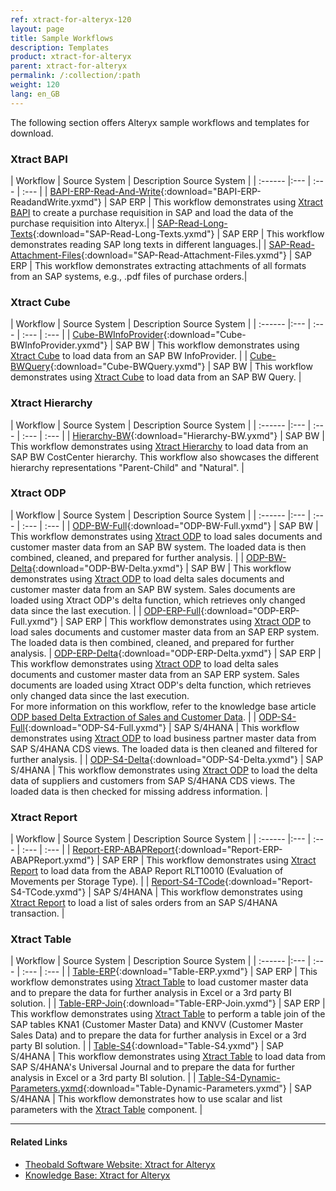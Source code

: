 ```yaml
---
ref: xtract-for-alteryx-120
layout: page
title: Sample Workflows
description: Templates
product: xtract-for-alteryx
parent: xtract-for-alteryx
permalink: /:collection/:path
weight: 120
lang: en_GB
---
```


The following section offers Alteryx sample workflows and templates for download.


### Xtract BAPI


| Workflow | Source System | Description Source System |
| :------ |:--- | :--- | :--- |
| [BAPI-ERP-Read-And-Write](/docs/alteryx-workflows/BAPI-ERP-ReadandWrite.yxmd){:download="BAPI-ERP-ReadandWrite.yxmd"}  | SAP ERP | This workflow demonstrates using [Xtract BAPI](./bapi) to create a purchase requisition in SAP and load the data of the purchase requisition into Alteryx.|
| [SAP-Read-Long-Texts](/docs/alteryx-workflows/SAP-Read-Long-Texts.yxmd){:download="SAP-Read-Long-Texts.yxmd"} | SAP ERP | This workflow demonstrates reading SAP long texts in different languages.|
| [SAP-Read-Attachment-Files](/docs/alteryx-workflows/SAP-Read-Attachment-Files.yxmd){:download="SAP-Read-Attachment-Files.yxmd"}  | SAP ERP | This workflow demonstrates extracting attachments of all formats from an SAP systems, e.g., .pdf files of purchase orders.|

### Xtract Cube

| Workflow | Source System  | Description Source System |
| :------ |:--- | :--- | :--- | :--- |
| [Cube-BWInfoProvider](/docs/alteryx-workflows/Cube-BWInfoProvider.yxmd){:download="Cube-BWInfoProvider.yxmd"}  | SAP BW | This workflow demonstrates using [Xtract Cube](./bw-cube) to load data from an SAP BW InfoProvider. |
| [Cube-BWQuery](/docs/alteryx-workflows/Cube-BWQuery.yxmd){:download="Cube-BWQuery.yxmd"}  | SAP BW | This workflow demonstrates using [Xtract Cube](./bw-cube) to load data from an SAP BW Query. |

### Xtract Hierarchy

| Workflow | Source System  | Description Source System |
| :------ |:--- | :--- | :--- | :--- |
| [Hierarchy-BW](/docs/alteryx-workflows/Hierarchy-BW.yxmd){:download="Hierarchy-BW.yxmd"}  | SAP BW | This workflow demonstrates using [Xtract Hierarchy](./bwhierarchy) to load data from an SAP BW CostCenter hierarchy. This workflow also showcases the different hierarchy representations "Parent-Child" and "Natural".  |

### Xtract ODP

| Workflow  | Source System  | Description Source System |
| :------ |:--- | :--- | :--- | :--- |
| [ODP-BW-Full](/docs/alteryx-workflows/ODP-BW-Full.yxmd){:download="ODP-BW-Full.yxmd"}  | SAP BW | This workflow demonstrates using [Xtract ODP](./odp) to load sales documents and customer master data from an SAP BW system. The loaded data is then combined, cleaned, and prepared for further analysis. |
| [ODP-BW-Delta](/docs/alteryx-workflows/ODP-BW-Delta.yxmd){:download="ODP-BW-Delta.yxmd"}  | SAP BW | This workflow demonstrates using [Xtract ODP](./odp) to load delta sales documents and customer master data from an SAP BW system. Sales documents are loaded using Xtract ODP's delta function, which retrieves only changed data since the last execution. |
| [ODP-ERP-Full](/docs/alteryx-workflows/ODP-ERP-Full.yxmd){:download="ODP-ERP-Full.yxmd"}  |  SAP ERP | This workflow demonstrates using [Xtract ODP](./odp) to load sales documents and customer master data from an SAP ERP system. The loaded data is then combined, cleaned, and prepared for further analysis.
| [ODP-ERP-Delta](/docs/alteryx-workflows/ODP-ERP-Delta.yxmd){:download="ODP-ERP-Delta.yxmd"}  | SAP ERP | This workflow demonstrates using [Xtract ODP](./odp) to load delta sales documents and customer master data from an SAP ERP system. Sales documents are loaded using Xtract ODP's delta function, which retrieves only changed data since the last execution. <br> For more information on this workflow, refer to the knowledge base article [ODP based Delta Extraction of Sales and Customer Data](https://kb.theobald-software.com/xtract-for-alteryx/ODP-based.delta-extraction-of-sales-data).  |
| [ODP-S4-Full](/docs/alteryx-workflows/ODP-S4-Full.yxmd){:download="ODP-S4-Full.yxmd"}  | SAP S/4HANA | This workflow demonstrates using [Xtract ODP](./odp) to load business partner master data from SAP S/4HANA CDS views. The loaded data is then cleaned and filtered for further analysis. |
| [ODP-S4-Delta](/docs/alteryx-workflows/ODP-S4-Delta.yxmd){:download="ODP-S4-Delta.yxmd"}  | SAP S/4HANA | This workflow demonstrates using [Xtract ODP](./odp) to load the delta data of suppliers and customers from SAP S/4HANA CDS views. The loaded data is then checked for missing address information. |

### Xtract Report

| Workflow  | Source System  | Description Source System |
| :------ |:--- | :--- | :--- | :--- |
| [Report-ERP-ABAPReport](/docs/alteryx-workflows/Report-ERP-ABAPReport.yxmd){:download="Report-ERP-ABAPReport.yxmd"}  | SAP ERP | This workflow demonstrates using [Xtract Report](./reports) to load data from the ABAP Report RLT10010 (Evaluation of Movements per Storage Type). |
| [Report-S4-TCode](/docs/alteryx-workflows/Report-S4-TCode.yxmd){:download="Report-S4-TCode.yxmd"}  | SAP S/4HANA | This workflow demonstrates using [Xtract Report](./reports) to load a list of sales orders from an SAP S/4HANA transaction. |

### Xtract Table

| Workflow | Source System  | Description Source System |
| :------ |:--- | :--- | :--- | :--- |
| [Table-ERP](/docs/alteryx-workflows/Table-ERP.yxmd){:download="Table-ERP.yxmd"}  | SAP ERP | This workflow demonstrates using [Xtract Table](./table) to load customer master data and to prepare the data for further analysis in Excel or a 3rd party BI solution. |
| [Table-ERP-Join](/docs/alteryx-workflows/Table-ERP-Join.yxmd){:download="Table-ERP-Join.yxmd"}  | SAP ERP | This workflow demonstrates using [Xtract Table](./table) to perform a table join of the SAP tables KNA1 (Customer Master Data) and KNVV (Customer Master Sales Data) and to prepare the data for further analysis in Excel or a 3rd party BI solution. |
| [Table-S4](/docs/alteryx-workflows/Table-S4.yxmd){:download="Table-S4.yxmd"}  | SAP S/4HANA | This workflow demonstrates using [Xtract Table](./table) to load data from SAP S/4HANA's Universal Journal and to prepare the data for further analysis in Excel or a 3rd party BI solution. |
| [Table-S4-Dynamic-Parameters.yxmd](/docs/alteryx-workflows/Table-Dynamic-Parameters.yxmd){:download="Table-Dynamic-Parameters.yxmd"}  | SAP S/4HANA | This workflow demonstrates how to use scalar and list parameters with the [Xtract Table](./table) component. |

<!---Alternatives:

| Workflow | Source System | SAP Object | Description |
| :------ |:--- | :--- | :--- | :--- |
| [BAPI-ERP-Dynamic-Read-With-Macro](/docs/alteryx-workflows/BAPI-ERP-DynamicReadWithMacro.yxzp){:download="BAPI-ERP-DynamicReadWithMacro.yxzp"}  | SAP ERP | `BAPI_REQUISITION_GETDETAIL` | This workflow demonstrates using [Xtract BAPI](./bapi) component with dynamic import parameters to load multiple rows of data from SAP. This workflow includes an Alteryx batch macro for parameterization. |
| [BAPI-ERP-Dynamic-Write](/docs/alteryx-workflows/BAPI-ERP-DynamicWrite.yxmd){:download="BAPI-ERP-DynamicWrite.yxmd"}  | SAP ERP | `BAPI_REQUISITION_CREATE` | This workflow demonstrates using [Xtract BAPI](./bapi) component with dynamic table parameters to write data to SAP. |
| [BAPI-ERP-Read-Write-With-Macro](/docs/alteryx-workflows/BAPI-ERP-ReadAndWriteWithMacro.yxzp){:download="BAPI-ERP-ReadAndWriteWithMacro.yxzp"}  | SAP ERP | `BAPI_REQUISITION_CREATE` | This workflow demonstrates using [Xtract BAPI](./bapi) component to create a purchase requisition in SAP and how to load the data of the purchase requisition into Alteryx.|
| [Cube-BWInfoProvider](/docs/alteryx-workflows/Cube-BWInfoProvider.yxmd){:download="Cube-BWInfoProvider.yxmd"}  | SAP BW | `$0D_DECU` (SAP Demo Cube) | This workflow demonstrates using [Xtract Cube](./bw-cube) component to load data from an SAP BW InfoProvider. |
| [Cube-BWQuery](/docs/alteryx-workflows/Cube-BWQuery.yxmd){:download="Cube-BWQuery.yxmd"}  | SAP BW | `0D_DECU/ZZ_D_DECU_Q0011` (Custom Query) | This workflow demonstrates using [Xtract Cube](./bw-cube) component to load data from an SAP BW Query. |
| [Hierarchy-BW](/docs/alteryx-workflows/Hierarchy-BW.yxmd){:download="Hierarchy-BW.yxmd"}  | SAP BW | `A0000001` (0COSTCENTER) | This workflow demonstrates using [Xtract Hierarchy](./bwhierarchy) component to load data from a CostCenter hierarchy. This workflow also showcases the different hierarchy representations "Parent-Child" and "Natural".  |
| [ODP-BW-Full](/docs/alteryx-workflows/ODP-BW-Full.yxmd){:download="ODP-BW-Full.yxmd"}  | SAP BW |  `/IMO/SD_D10$F`	(Sales Document Header Data) <br>`0CUSTOMER$P` (Customer number) | This workflow demonstrates using [Xtract ODP](./odp) component to load sales documents and customer master data from an SAP BW system. The loaded data is then combined, cleaned, and prepared for further analysis. |
| [ODP-BW-Delta](/docs/alteryx-workflows/ODP-BW-Delta.yxmd){:download="ODP-BW-Delta.yxmd"}  | SAP BW | `/IMO/SD_D10$F`	(Sales Document Header Data) <br>`0CUSTOMER$P` (Customer number) | This workflow demonstrates using [Xtract ODP](./odp) component to load delta sales documents and customer master data from an SAP BW system. The sales documents are loaded using the delta function of Xtract ODP that only returns data that has been changed since the last execution. |
| [ODP-ERP-Full](/docs/alteryx-workflows/ODP-ERP-Full.yxmd){:download="ODP-ERP-Full.yxmd"}  | SAP ERP |  `2LIS_11_VAITM` (Sales Document Item Data) <br>`0CUSTOMER_ATTR` (Customer number) | This workflow demonstrates using [Xtract ODP](./odp) component to load sales documents and customer master data from an SAP ERP system. The loaded data is then combined, cleaned, and prepared for further analysis.
| [ODP-ERP-Delta](/docs/alteryx-workflows/ODP-ERP-Delta.yxmd){:download="ODP-ERP-Delta.yxmd"}  | SAP ERP | `2LIS_11_VAITM`	(Sales Document Item Data) <br>`0CUSTOMER_ATTR` (Customer number) | This workflow demonstrates using [Xtract ODP](./odp) component to load sales documents and customer master data from an SAP ERP system. The sales documents are loaded using the delta function of Xtract ODP that only returns data that has been changed since the last execution. <br> For more information on this workflow, refer to the knowledge base article [ODP based Delta Extraction of Sales and Customer Data](https://kb.theobald-software.com/xtract-for-alteryx/ODP-based.delta-extraction-of-sales-data).  |
| [ODP-S4-Full](/docs/alteryx-workflows/ODP-S4-Full.yxmd){:download="ODP-S4-Full.yxmd"}  | SAP S/4HANA | `IBUSINESSPARTNER$P` (Business Partner) | This workflow demonstrates using [Xtract ODP](./odp) component to load business partner master data from SAP S/4HANA CDS views. The loaded data is then cleansed and filtered for further analysis. |
| [ODP-S4-Delta](/docs/alteryx-workflows/ODP-S4-Delta.yxmd){:download="ODP-S4-Delta.yxmd"}  | SAP S/4HANA | `I_CUSTOMER_CDS$P` (Customer) <br>`I_SUPPLIER_CDS$P` (Supplier) | This workflow demonstrates using [Xtract ODP](./odp) component to load the delta data of suppliers and customers  from SAP S/4HANA CDS views. The loaded data is then checked for missing address information. |
| [Report-ERP-ABAPReport](/docs/alteryx-workflows/Report-ERP-ABAPReport.yxmd){:download="Report-ERP-ABAPReport.yxmd"}  | SAP ERP | `RLT10010` (Evaluation of Movements per Storage Type) | This workflow demonstrates using [Xtract Report](./reports) component to load data from the ABAP Report RLT10010 (Evaluation of Movements per Storage Type). |
| [Report-S4-TCode](/docs/alteryx-workflows/Report-S4-TCode.yxmd){:download="Report-S4-TCode.yxmd"}  | SAP S/4HANA |  `SD_SALES_DOCUMENT_VIEW` (List of Sales Orders) | This workflow demonstrates using [Xtract Report](./reports) component to load a list of sales orders from an SAP S/4HANA transaction. |
| [Table-ERP](/docs/alteryx-workflows/Table-ERP.yxmd){:download="Table-ERP.yxmd"}  | SAP ERP |  `KNA1` (General Data in Customer Master) | This workflow demonstrates using [Xtract Table](./table) component to load customer master data and how to prepare the data for further analysis in Excel or a 3rd party BI solution. |
| [Table-ERP-Join](/docs/alteryx-workflows/Table-ERP-Join.yxmd){:download="Table-ERP-Join.yxmd"}  | SAP ERP | `KNA1`	(General Data in Customer Master) <br>`KNVV` (Customer Master Sales Data) | This workflow demonstrates using [Xtract Table](./table) component to perform a table join of the SAP tables KNA1 (Customer Master Data) and KNVV (Customer Master Sales Data) and how to prepare the data for further analysis in Excel or a 3rd party BI solution. |
| [Table-S4](/docs/alteryx-workflows/Table-S4.yxmd){:download="Table-S4.yxmd"}  | SAP S/4HANA | `ACDOCA` (Universal Journal Entry Line Items) | This workflow demonstrates using [Xtract Table](./table) component to load data from SAP's Universal Journal and how to prepare the data for further analysis in Excel or a 3rd party BI solution. |


| Workflow |  Description |
| :------ |:--- | :--- | 
| [BAPI-ERP-Dynamic-Read-With-Macro](/docs/alteryx-workflows/BAPI-ERP-DynamicReadWithMacro.yxzp){:download="BAPI-ERP-DynamicReadWithMacro.yxzp"}  | This workflow demonstrates using [Xtract BAPI](./bapi) component with dynamic import parameters to load multiple rows of data from an SAP ERP system. This workflow includes an Alteryx batch macro for parameterization.<br>SAP Objects: `BAPI_REQUISITION_GETDETAIL`. |
| [BAPI-ERP-Dynamic-Write](/docs/alteryx-workflows/BAPI-ERP-DynamicWrite.yxmd){:download="BAPI-ERP-DynamicWrite.yxmd"}  | This workflow demonstrates using [Xtract BAPI](./bapi) component with dynamic table parameters to write data to an SAP ERP system. <br>SAP Objects: `BAPI_REQUISITION_CREATE`.|
| [BAPI-ERP-Read-Write-With-Macro](/docs/alteryx-workflows/BAPI-ERP-ReadAndWriteWithMacro.yxzp){:download="BAPI-ERP-ReadAndWriteWithMacro.yxzp"}  | This workflow demonstrates using [Xtract BAPI](./bapi) component to create a purchase requisition in an SAP ERP system and how to load the data of the purchase requisition into Alteryx. <br>SAP Objects: `BAPI_REQUISITION_CREATE`.|
| [Cube-BWInfoProvider](/docs/alteryx-workflows/Cube-BWInfoProvider.yxmd){:download="Cube-BWInfoProvider.yxmd"}  | This workflow demonstrates using [Xtract Cube](./bw-cube) component to load data from an SAP BW InfoProvider. <br>SAP Objects: `$0D_DECU` (SAP Demo Cube).|
| [Cube-BWQuery](/docs/alteryx-workflows/Cube-BWQuery.yxmd){:download="Cube-BWQuery.yxmd"}  | This workflow demonstrates using [Xtract Cube](./bw-cube) component to load data from an SAP BW Query. <br>SAP Objects: `0D_DECU/ZZ_D_DECU_Q0011` (Custom Query). |
| [Hierarchy-BW](/docs/alteryx-workflows/Hierarchy-BW.yxmd){:download="Hierarchy-BW.yxmd"}  | This workflow demonstrates using [Xtract Hierarchy](./bwhierarchy) component to load data from an SAP BW CostCenter hierarchy. This workflow also showcases the different hierarchy representations "Parent-Child" and "Natural". <br>SAP Objects: `A0000001` (0COSTCENTER).|
| [ODP-BW-Full](/docs/alteryx-workflows/ODP-BW-Full.yxmd){:download="ODP-BW-Full.yxmd"}  | This workflow demonstrates using [Xtract ODP](./odp) component to load sales documents and customer master data from an SAP BW system. The loaded data is then combined, cleaned, and prepared for further analysis. <br>SAP Objects: `/IMO/SD_D10$F` (Sales Document Header Data) & `0CUSTOMER$P` (Customer number).|
| [ODP-BW-Delta](/docs/alteryx-workflows/ODP-BW-Delta.yxmd){:download="ODP-BW-Delta.yxmd"}  | This workflow demonstrates using [Xtract ODP](./odp) component to load delta sales documents and customer master data from an SAP BW system. The sales documents are loaded using the delta function of Xtract ODP that only returns data that has been changed since the last execution. <br>SAP Objects: `/IMO/SD_D10$F` (Sales Document Header Data) & `0CUSTOMER$P` (Customer number). |
| [ODP-ERP-Full](/docs/alteryx-workflows/ODP-ERP-Full.yxmd){:download="ODP-ERP-Full.yxmd"}  |  This workflow demonstrates using [Xtract ODP](./odp) component to load sales documents and customer master data from an SAP ERP system. The loaded data is then combined, cleaned, and prepared for further analysis. <br>SAP Objects: `2LIS_11_VAITM` (Sales Document Item Data) & `0CUSTOMER_ATTR` (Customer number). |
| [ODP-ERP-Delta](/docs/alteryx-workflows/ODP-ERP-Delta.yxmd){:download="ODP-ERP-Delta.yxmd"}  | This workflow demonstrates using [Xtract ODP](./odp) component to load sales documents and customer master data from an SAP ERP system. The sales documents are loaded using the delta function of Xtract ODP that only returns data that has been changed since the last execution. <br>SAP Objects: `2LIS_11_VAITM` (Sales Document Item Data) & `0CUSTOMER_ATTR` (Customer number). <br> For more information on this workflow, refer to the knowledge base article [ODP based Delta Extraction of Sales and Customer Data](https://kb.theobald-software.com/xtract-for-alteryx/ODP-based.delta-extraction-of-sales-data).  |
| [ODP-S4-Full](/docs/alteryx-workflows/ODP-S4-Full.yxmd){:download="ODP-S4-Full.yxmd"}  | This workflow demonstrates using [Xtract ODP](./odp) component to load business partner master data from SAP S/4HANA CDS views. The loaded data is then cleansed and filtered for further analysis. <br>SAP Objects: `IBUSINESSPARTNER$P` (Business Partner).|
| [ODP-S4-Delta](/docs/alteryx-workflows/ODP-S4-Delta.yxmd){:download="ODP-S4-Delta.yxmd"}  | This workflow demonstrates using [Xtract ODP](./odp) component to the delta data of suppliers and customers from SAP S/4HANA CDS views. The loaded data is then checked for missing address information. <br>SAP Objects: `I_CUSTOMER_CDS$P` (Customer) & `I_SUPPLIER_CDS$P` (Supplier). |
| [Report-ERP-ABAPReport](/docs/alteryx-workflows/Report-ERP-ABAPReport.yxmd){:download="Report-ERP-ABAPReport.yxmd"}  | This workflow demonstrates using [Xtract Report](./reports) component to load data from the SAP ERP ABAP Report RLT10010. <br>SAP Objects: `RLT10010` (Evaluation of Movements per Storage Type). |
| [Report-S4-TCode](/docs/alteryx-workflows/Report-S4-TCode.yxmd){:download="Report-S4-TCode.yxmd"}  | This workflow demonstrates using [Xtract Report](./reports) component to load a list of sales orders from an SAP S/4HANA transaction. <br>SAP Objects: `SD_SALES_DOCUMENT_VIEW` (List of Sales Orders). |
| [Table-ERP](/docs/alteryx-workflows/Table-ERP.yxmd){:download="Table-ERP.yxmd"}  | This workflow demonstrates using [Xtract Table](./table) component to load customer master data from an SAP ERP system and how to prepare the data for further analysis in Excel or a 3rd party BI solution. <br>SAP Objects: `KNA1` (General Data in Customer Master). |
| [Table-ERP-Join](/docs/alteryx-workflows/Table-ERP-Join.yxmd){:download="Table-ERP-Join.yxmd"}  | This workflow demonstrates using [Xtract Table](./table) component to perform a table join of the SAP ERP tables KNA1 (Customer Master Data) and KNVV (Customer Master Sales Data) and how to prepare the data for further analysis in Excel or a 3rd party BI solution. <br>SAP Objects: `KNA1` (General Data in Customer Master) & `KNVV` (Customer Master Sales Data).|
| [Table-S4](/docs/alteryx-workflows/Table-S4.yxmd){:download="Table-S4.yxmd"}  | This workflow demonstrates using [Xtract Table](./table) component to load data from SAP S/4HANA's Universal Journal and how to prepare the data for further analysis in Excel or a 3rd party BI solution. <br>SAP Objects: `ACDOCA` (Universal Journal Entry Line Items).|
-->

******
#### Related Links
- [Theobald Software Website: Xtract for Alteryx](https://theobald-software.com/xtract-for-alteryx/)
- [Knowledge Base: Xtract for Alteryx](https://kb.theobald-software.com/xtract-for-alteryx)
